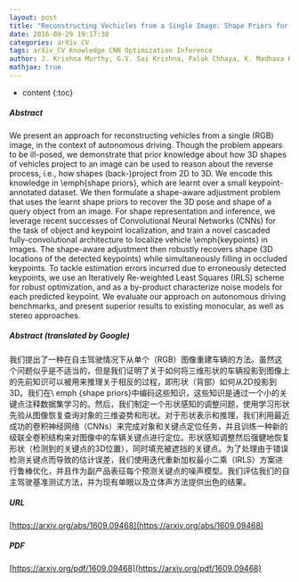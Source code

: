 ```yaml
---
layout: post
title: "Reconstructing Vechicles from a Single Image: Shape Priors for Road Scene Understanding"
date: 2016-09-29 19:17:38
categories: arXiv_CV
tags: arXiv_CV Knowledge CNN Optimization Inference
author: J. Krishna Murthy, G.V. Sai Krishna, Falak Chhaya, K. Madhava Krishna
mathjax: true
---
```


* content
{:toc}

##### Abstract
We present an approach for reconstructing vehicles from a single (RGB) image, in the context of autonomous driving. Though the problem appears to be ill-posed, we demonstrate that prior knowledge about how 3D shapes of vehicles project to an image can be used to reason about the reverse process, i.e., how shapes (back-)project from 2D to 3D. We encode this knowledge in \emph{shape priors}, which are learnt over a small keypoint-annotated dataset. We then formulate a shape-aware adjustment problem that uses the learnt shape priors to recover the 3D pose and shape of a query object from an image. For shape representation and inference, we leverage recent successes of Convolutional Neural Networks (CNNs) for the task of object and keypoint localization, and train a novel cascaded fully-convolutional architecture to localize vehicle \emph{keypoints} in images. The shape-aware adjustment then robustly recovers shape (3D locations of the detected keypoints) while simultaneously filling in occluded keypoints. To tackle estimation errors incurred due to erroneously detected keypoints, we use an Iteratively Re-weighted Least Squares (IRLS) scheme for robust optimization, and as a by-product characterize noise models for each predicted keypoint. We evaluate our approach on autonomous driving benchmarks, and present superior results to existing monocular, as well as stereo approaches.

##### Abstract (translated by Google)
我们提出了一种在自主驾驶情况下从单个（RGB）图像重建车辆的方法。虽然这个问题似乎是不适当的，但是我们证明了关于如何将三维形状的车辆投影到图像上的先前知识可以被用来推理关于相反的过程，即形状（背部）如何从2D投影到3D。我们在\ emph {shape priors}中编码这些知识，这些知识是通过一个小的关键点注释数据集学习的。然后，我们制定一个形状感知的调整问题，使用学习形状先验从图像恢复查询对象的三维姿势和形状。对于形状表示和推理，我们利用最近成功的卷积神经网络（CNNs）来完成对象和关键点定位任务，并且训练一种新的级联全卷积结构来对图像中的车辆关键点进行定位。形状感知调整然后强健地恢复形状（检测到的关键点的3D位置），同时填充被遮挡的关键点。为了处理由于错误检测关键点而导致的估计误差，我们使用迭代重新加权最小二乘（IRLS）方案进行鲁棒优化，并且作为副产品表征每个预测关键点的噪声模型。我们评估我们的自主驾驶基准测试方法，并为现有单眼以及立体声方法提供出色的结果。

##### URL
[https://arxiv.org/abs/1609.09468](https://arxiv.org/abs/1609.09468)

##### PDF
[https://arxiv.org/pdf/1609.09468](https://arxiv.org/pdf/1609.09468)

